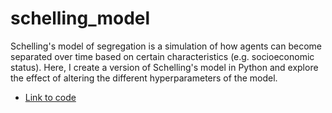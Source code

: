 # schelling_model

Schelling's model of segregation is a simulation of how agents can become separated over time based on certain characteristics (e.g. socioeconomic status). Here, I create a version of Schelling's model in Python and explore the effect of altering the different hyperparameters of the model.

- [Link to code](https://github.com/jacobghdean/schelling_model/blob/main/Jacob_Schelling_Model.ipynb)
